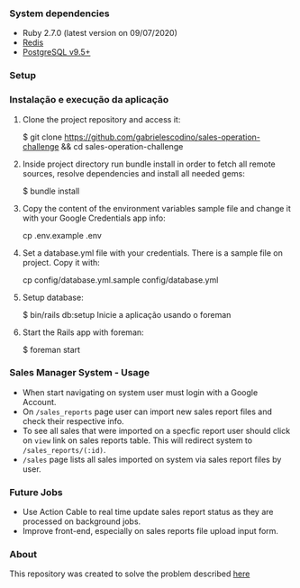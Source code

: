 ### System dependencies

* Ruby 2.7.0 (latest version on 09/07/2020)
* [Redis](https://redis.io/topics/quickstart)
* [PostgreSQL v9.5+](https://www.postgresql.org/download/)


### Setup

### Instalação e execução da aplicação

1.  Clone the project repository and access it:

    $ git clone https://github.com/gabrielescodino/sales-operation-challenge && cd sales-operation-challenge

2.  Inside project directory run bundle install in order to fetch all remote sources, resolve dependencies and install all needed gems:

    $ bundle install
3.  Copy the content of the environment variables sample file and change it with your Google Credentials app info:

    cp .env.example .env
4.  Set a database.yml file with your credentials. There is a sample file on project. Copy it with:

    cp config/database.yml.sample config/database.yml

5.  Setup database:

    $ bin/rails db:setup
Inicie a aplicação usando o foreman

6.  Start the Rails app with foreman:

    $ foreman start


### Sales Manager System - Usage
 * When start navigating on system user must login with a Google Account.
 * On `/sales_reports` page user can import new sales report files and check their respective info.
 * To see all sales that were imported on a specfic  report user should click on `view` link on sales reports table. This will redirect system to `/sales_reports/(:id)`.
 * `/sales` page lists all sales imported on system via sales report files by user.

### Future Jobs
* Use Action Cable to real time update sales report status as they are processed on background jobs.
* Improve front-end, especially on sales reports file upload input form.

### About

This repository was created to solve the problem described [here](https://github.com/myfreecomm/desafio-programacao-1b)
